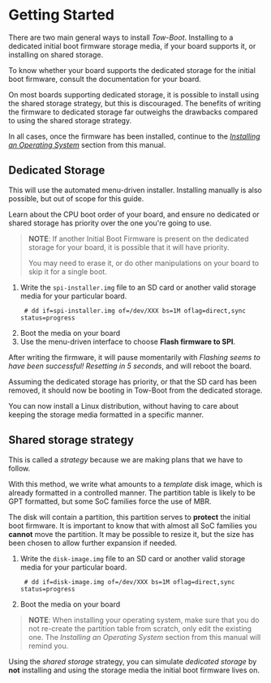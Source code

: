 Getting Started
===============

There are two main general ways to install *Tow-Boot*. Installing to a dedicated
initial boot firmware storage media, if your board supports it, or installing
on shared storage.

To know whether your board supports the dedicated storage for the initial boot
firmware, consult the documentation for your board.

On most boards supporting dedicated storage, it is possible to install using
the shared storage strategy, but this is discouraged. The benefits of writing
the firmware to dedicated storage far outweighs the drawbacks compared to using
the shared storage strategy.

In all cases, once the firmware has been installed, continue to the
[*Installing an Operating System*](installing-an-operating-system.md) section
from this manual.


Dedicated Storage
-----------------

This will use the automated menu-driven installer. Installing manually is also
possible, but out of scope for this guide.

Learn about the CPU boot order of your board, and ensure no dedicated or shared
storage has priority over the one you're going to use. 

> **NOTE**: If another Initial Boot Firmware is present on the dedicated
> storage for your board, it is possible that it will have priority.
>
> You may need to erase it, or do other manipulations on your board to skip it
> for a single boot.

1. Write the `spi-installer.img` file to an SD card or another valid storage
   media for your particular board.
   ```
    # dd if=spi-installer.img of=/dev/XXX bs=1M oflag=direct,sync status=progress
   ```
1. Boot the media on your board
1. Use the menu-driven interface to choose **Flash firmware to SPI**.

After writing the firmware, it will pause momentarily with *Flashing seems to
have been successful! Resetting in 5 seconds*, and will reboot the board.

Assuming the dedicated storage has priority, or that the SD card has been
removed, it should now be booting in Tow-Boot from the dedicated storage.

You can now install a Linux distribution, without having to care about keeping
the storage media formatted in a specific manner.


Shared storage strategy
-----------------------

This is called a *strategy* because we are making plans that we have to follow.

With this method, we write what amounts to a *template* disk image, which is
already formatted in a controlled manner. The partition table is likely to be
GPT formatted, but some SoC families force the use of MBR.

The disk will contain a partition, this partition serves to **protect** the
initial boot firmware. It is important to know that with almost all SoC
families you **cannot** move the partition. It may be possible to resize it,
but the size has been chosen to allow further expansion if needed.

1. Write the `disk-image.img` file to an SD card or another valid storage
   media for your particular board.
   ```
    # dd if=disk-image.img of=/dev/XXX bs=1M oflag=direct,sync status=progress
   ```
1. Boot the media on your board

> **NOTE**: When installing your operating system, make sure that you do not
> re-create the partition table from scratch, only edit the existing one.
> The *Installing an Operating System* section from this manual will remind
> you.

Using the *shared storage* strategy, you can simulate *dedicated storage* by
**not** installing and using the storage media the initial boot firmware lives
on.
